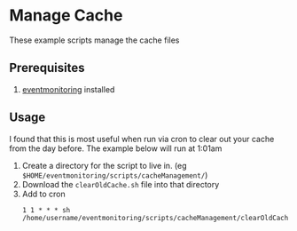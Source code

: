 # Manage Cache

These example scripts manage the cache files

## Prerequisites
1.  [eventmonitoring](https://www.npmjs.com/package/sfdc-eventmonitoring) installed

## Usage
I found that this is most useful when run via cron to clear out your cache from the day before.  The example below will run at 1:01am

1.  Create a directory for the script to live in.  (eg `$HOME/eventmonitoring/scripts/cacheManagement/`)
2.  Download the `clearOldCache.sh` file into that directory
4.  Add to cron
    ```text
    1 1 * * * sh /home/username/eventmonitoring/scripts/cacheManagement/clearOldCache.sh
    ```